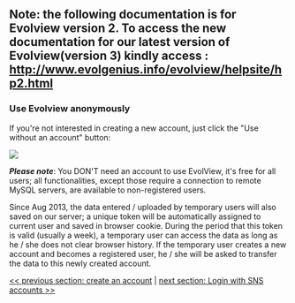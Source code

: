 ## Note: the following documentation is for Evolview version 2. To access the new documentation for our latest version of Evolview(version 3) kindly access : http://www.evolgenius.info/evolview/helpsite/hp2.html

### Use Evolview anonymously
If you're not interested in creating a new account, just click the "Use without an account" button:

![](images/UseAnonymousely_use_anonymously.png)

_**Please note**_: You DON'T need an account to use EvolView, it's free for all users; all functionalities, except those require a connection to remote MySQL servers, are available to non-registered users.

Since Aug 2013, the data entered / uploaded by temporary users will also saved on our server; a unique token will be automatically assigned to current user and saved in browser cookie. During the period that this token is valid (usually a week), a temporary user can access the data as long as he / she does not clear browser history. If the temporary user creates a new account and becomes a registered user, he / she will be asked to transfer the data to this newly created account.

[<< previous section: create an account](/notsoquickstart/1_create_new_account/CreateNewAccount.md)      |       [next section: Login with SNS accounts >>](/notsoquickstart/3_Login_With_SNS_Accounts/LoginWithSNSAccounts.md)
